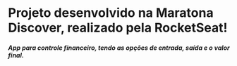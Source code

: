 # Projeto desenvolvido na Maratona Discover, realizado pela RocketSeat!
##### App para controle financeiro, tendo as opções de entrada, saída e o valor final.

